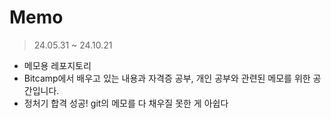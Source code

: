 # Memo
> 24.05.31 ~ 24.10.21

- 메모용 레포지토리
- Bitcamp에서 배우고 있는 내용과 자격증 공부, 개인 공부와 관련된 메모를 위한 공간입니다.
- 정처기 합격 성공! git의 메모를 다 채우질 못한 게 아쉽다

